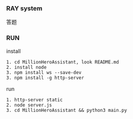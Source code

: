 ### RAY system

答题

### RUN

install
```
1. cd MillionHeroAssistant, look README.md
2. install node
3. npm install ws --save-dev
3. npm install -g http-server
```

run
```
1. http-server static
2. node server.js
3. cd MillionHeroAssistant && python3 main.py
```

